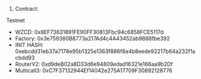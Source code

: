 1. Contract:

Testnet
- WZCD: 0x8EF73631891FE90FF30813Fbc94c6858FCE5117d
- Factory: 0x3e759360B8773a217Ad4c4A43452ab9888fbe392
- INIT HASH: 0xebcdd31eb37a7178e95b1325e1363f886f8a4b8eede92217b64a232f1acbdd93
- RouterV2: 0xd9deB02a8D33d6e94809edad16321e166aa9b2Df
- Multicall3: 0xC7F37132944Ef14042e275A17709F30892128776